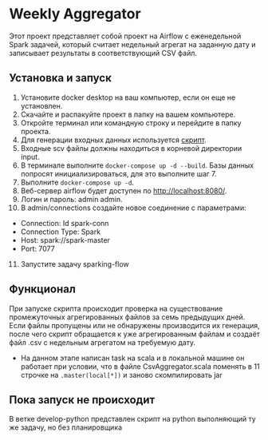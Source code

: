 # Weekly Aggregator

Этот проект представляет собой проект на Airflow c еженедельной Spark задачей, который считает недельный агрегат на заданную дату и записывает результаты в соответствующий CSV файл.

## Установка и запуск

1. Установите docker desktop на ваш компьютер, если он еще не установлен.
2. Скачайте и распакуйте проект в папку на вашем компьютере.
3. Откройте терминал или командную строку и перейдите в папку проекта.
4. Для генерации входных данных используется [скрипт](https://gist.github.com/afazulzyanov/c4cff39c216be63c10be27d39b0577d8).
5. Входные scv файлы должны находиться в корневой директории input.
6. В терминале выполните ````docker-compose up -d --build````. Базы данных попросят инициализироваться, для это выполните шаг 7.
7. Выполните ````docker-compose up -d````.
8. Веб-сервер airflow будет доступен по [http://localhost:8080/](http://localhost:8080/).
9. Логин и пароль: admin admin.
10. В admin/connections создайте новое соединение с параметрами:
- Connection: Id  spark-conn
- Connection Type:  Spark
- Host: spark://spark-master
- Port: 7077
11. Запустите задачу sparking-flow
  
## Функционал
При запуске скрипта происходит проверка на существование промежуточных агрегированных файлов за семь предыдущих дней. Если файлы пропущены или не обнаружены производится их генерация, после чего скрипт обращается к уже агрегированным файлам и создаёт файл .csv с недельным агрегатом на требуемую дату.
- На данном этапе написан task на scala и в локальной машине он работает при условии, что в файле CsvAggregator.scala поменять в 11 строчке на ````.master(local[*])```` и заново скомпилировать jar

## Пока запуск не происходит
В ветке develop-python представлен скрипт на python выполняющий ту же задачу, но без планировщика
